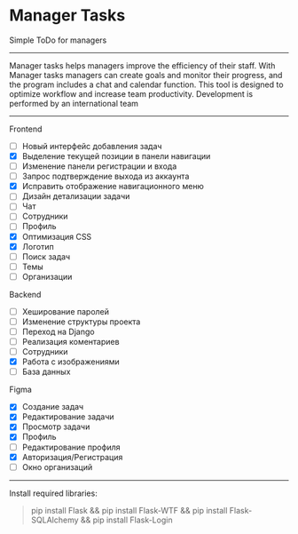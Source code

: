 # Manager Tasks
Simple ToDo for managers
***
Manager tasks helps managers improve the efficiency of their staff. 
With Manager tasks managers can create goals and monitor their progress, and the program includes a chat and calendar function. 
This tool is designed to optimize workflow and increase team productivity.
Development is performed by an international team
***
Frontend
* [ ] Новый интерфейс добавления задач
* [X] Выделение текущей позиции в панели навигации
* [ ] Изменение панели регистрации и входа
* [ ] Запрос подтверждение выхода из аккаунта
* [X] Исправить отображение навигационного меню
* [ ] Дизайн детализации задачи
* [ ] Чат
* [ ] Сотрудники 
* [ ] Профиль
* [X] Оптимизация CSS
* [X] Логотип
* [ ] Поиск задач
* [ ] Темы
* [ ] Организации

Backend
* [ ] Хеширование паролей
* [ ] Изменение структуры проекта
* [ ] Переход на Django
* [ ] Реализация коментариев
* [ ] Сотрудники
* [X] Работа с изображениями
* [ ] База данных

Figma
* [X] Создание задач
* [X] Редактирование задачи
* [X] Просмотр задачи
* [X] Профиль
* [ ] Редактирование профиля
* [X] Авторизация/Регистрация
* [ ] Окно организаций
***
Install required libraries:
>pip install Flask && pip install Flask-WTF && pip install Flask-SQLAlchemy && pip install Flask-Login
